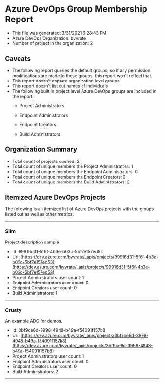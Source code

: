 # Azure DevOps Group Membership Report

- This file was generated: 3/31/2021 6:28:43 PM
- Azure DevOps Organization: byvrate
- Number of project in the organization: 2

## Caveats

- The following report queries the default groups, so if any permission modifications are made to these groups, this report won't reflect that.
- This report doesn't capture organization level groups
- This report doesn't list out names of individuals
- The following built in project level Azure DevOps groups are included in the report:
  - Project Administrators

  - Endpoint Administrators

  - Endpoint Creators

  - Build Administrators

## Organization Summary

- Total count of projects queried: 2
- Total count of unique members the Project Administrators: 1
- Total count of unique members the Endpoint Administrators: 0
- Total count of unique members the Endpoint Creators: 0
- Total count of unique members the Build Administrators: 2

## Itemized Azure DevOps Projects

The following is an itemized list of Azure DevOps projects with the groups listed out as well as other metrics.

---

### Slim

Project description sample

- Id: 99916d31-5f6f-4b3e-b03c-5bf7e157ed53
- Url: [https://dev.azure.com/byvrate/_apis/projects/99916d31-5f6f-4b3e-b03c-5bf7e157ed53](https://dev.azure.com/byvrate/_apis/projects/99916d31-5f6f-4b3e-b03c-5bf7e157ed53)
- Project Administrators user count: 1
- Endpoint Administrators user count: 0
- Endpoint Creators user count: 0
- Build Administrators: 1

---

### Crusty

An example ADO for demos.

- Id: 3bf9ce6d-3998-4948-b49a-f54091f157b8
- Url: [https://dev.azure.com/byvrate/_apis/projects/3bf9ce6d-3998-4948-b49a-f54091f157b8](https://dev.azure.com/byvrate/_apis/projects/3bf9ce6d-3998-4948-b49a-f54091f157b8)
- Project Administrators user count: 1
- Endpoint Administrators user count: 0
- Endpoint Creators user count: 0
- Build Administrators: 2

---

